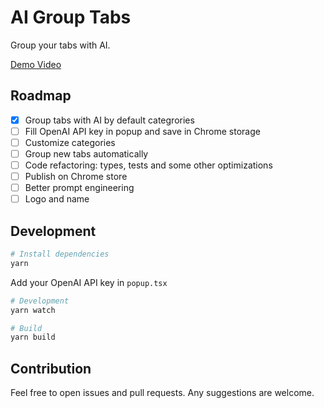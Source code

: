 # AI Group Tabs

Group your tabs with AI.

[Demo Video](https://twitter.com/i/status/1732560960936935555)

## Roadmap

- [x] Group tabs with AI by default categrories
- [ ] Fill OpenAI API key in popup and save in Chrome storage
- [ ] Customize categories
- [ ] Group new tabs automatically
- [ ] Code refactoring: types, tests and some other optimizations
- [ ] Publish on Chrome store
- [ ] Better prompt engineering
- [ ] Logo and name

## Development

```bash
# Install dependencies
yarn
```

Add your OpenAI API key in `popup.tsx`

```bash
# Development
yarn watch
```

```bash
# Build
yarn build
```

## Contribution

Feel free to open issues and pull requests. Any suggestions are welcome.
